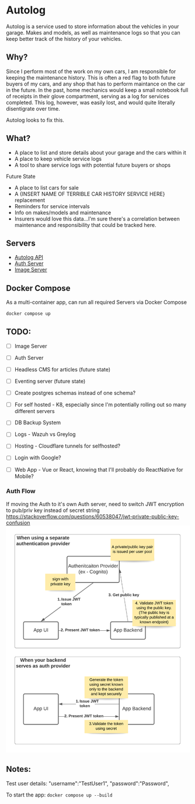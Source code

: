 # Autolog 
Autolog is a service used to store information about the vehicles in your garage. Makes and models, as well as maintenance logs so that you can keep better track of the history of your vehicles. 

## Why?
Since I perform most of the work on my own cars, I am responsible for keeping the maintenance history. This is often a red flag to both future buyers of my cars, and any shop that has to perform maintance on the car in the future. In the past, home mechanics would keep a small notebook full of receipts in their glove compartment, serving as a log for services completed. This log, however, was easily lost, and would quite literally disentigrate over time. 

Autolog looks to fix this. 

## What? 
- A place to list and store details about your garage and the cars within it
- A place to keep vehicle service logs
- A tool to share service logs with potential future buyers or shops

Future State
- A place to list cars for sale
- A {INSERT NAME OF TERRIBLE CAR HISTORY SERVICE HERE} replacement
- Reminders for service intervals 
- Info on makes/models and maintenance 
- Insurers would love this data...I'm sure there's a correlation between maintenance and responsibility that could be tracked here. 

## Servers
- [Autolog API](./cmd/autolog-api/)
- [Auth Server](./cmd/auth/)
- [Image Server](./cmd/image/)

## Docker Compose
As a multi-container app, can run all required Servers via Docker Compose
```bash
docker compose up
```

## TODO:
- [ ] Image Server
- [ ] Auth Server 
- [ ] Headless CMS for articles (future state)
- [ ] Eventing server (future state)
- [ ] Create postgres schemas instead of one schema? 
- [ ] For self hosted - K8, especially since I'm potentially rolling out so many different servers
- [ ] DB Backup System
- [ ] Logs - Wazuh vs Greylog
- [ ] Hosting - Cloudflare tunnels for selfhosted? 
- [ ] Login with Google?
- [ ] Web App - Vue or React, knowing that I'll probably do ReactNative for Mobile?


### Auth Flow
If moving the Auth to it's own Auth server, need to switch JWT encryption to pub/priv key instead of secret string 
https://stackoverflow.com/questions/60538047/jwt-private-public-key-confusion
![auth flow](./assets/AuthFlow.png "Beautiful Mountain View")

## Notes:
Test user details:
"username":"TestUser1",
"password":"Password",

To start the app: `docker compose up --build`
